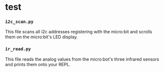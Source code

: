# test

### `i2c_scan.py`

This file scans all i2c addresses registering with the micro:bit and scrolls them on the micro:bit's LED display.

### `ir_read.py`

This file reads the analog values from the micro:bot's three infrared sensors and prints them onto your REPL.
